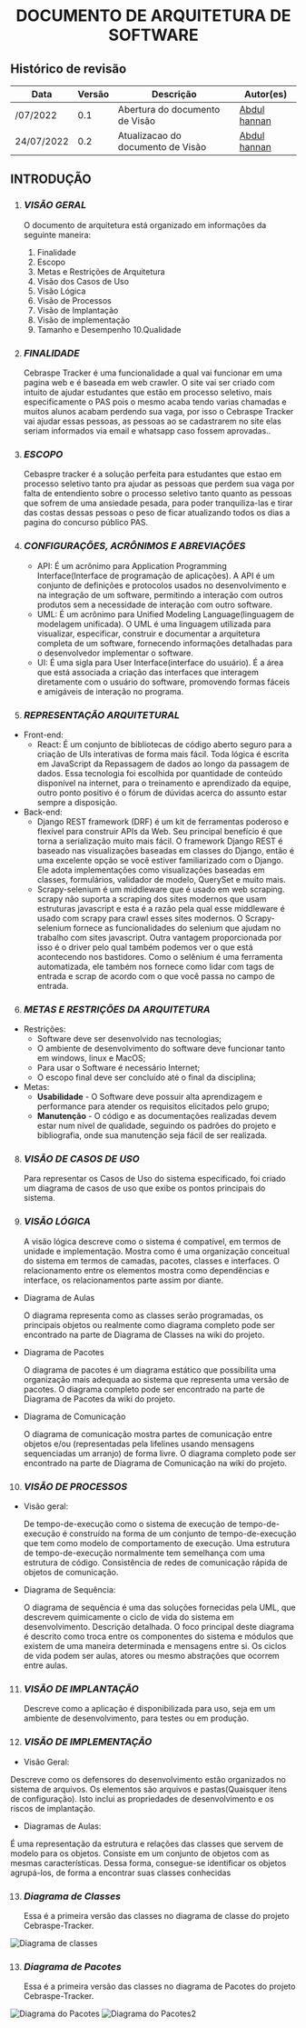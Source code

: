 <!-- <p align="center">
  <img 
    src="https://github.com/fga-eps-mds/GFour-Invext/blob/main/docs/assets/msg1187136684-18592.jpg"
    alt: 'Logo Invext'
    width="1000"
    height="150"
  />
</p> -->

<h1 align="center"><b>DOCUMENTO DE ARQUITETURA DE SOFTWARE</b></h1>

## Histórico de revisão

| Data       | Versão | Descrição                      | Autor(es)                                                  |
| ---------- | ------ | ------------------------------ | ---------------------------------------------------------- |
| /07/2022 | 0.1    | Abertura do documento de Visão | [Abdul hannan](https://github.com/hannanhunny01)             |
| 24/07/2022 | 0.2    | Atualizacao do documento de Visão | [Abdul hannan](https://github.com/hannanhunny01)           |
 




## **INTRODUÇÃO**



1. ### _**VISÃO GERAL**_

   O documento de arquitetura está organizado em informações da seguinte maneira:

   1. Finalidade
   2. Escopo
   3. Metas e Restrições de Arquitetura
   4. Visão dos Casos de Uso
   5. Visão Lógica
   6. Visão de Processos
   7. Visão de Implantação
   8. Visão de implementação
   9. Tamanho e Desempenho
   10.Qualidade



2. ### _**FINALIDADE**_

   Cebraspe Tracker é uma funcionalidade a qual vai funcionar em uma pagina web e é baseada em web crawler. O site vai ser criado com intuito de ajudar estudantes que estão em processo seletivo, mais especificamente o PAS pois o mesmo acaba tendo varias chamadas e muitos alunos acabam perdendo sua vaga, por isso o Cebraspe Tracker vai ajudar essas pessoas, as pessoas ao se cadastrarem no site elas seriam informados via email e whatsapp caso fossem aprovadas..

3. ### _**ESCOPO**_

   Cebaspre tracker é a solução perfeita para estudantes que estao em processo seletivo tanto pra ajudar as pessoas que perdem sua vaga por falta de entendiento sobre o processo seletivo tanto quanto as pessoas que sofrem de uma ansiedade pesada, para poder tranquiliza-las e tirar das costas dessas pessoas o peso de ficar atualizando todos os dias a pagina do concurso público PAS.


4. ### _**CONFIGURAÇÕES, ACRÔNIMOS E ABREVIAÇÕES**_

   - API: É um acrônimo para Application Programming Interface(Interface de programação de aplicações). A API é um conjunto de definições e protocolos usados no desenvolvimento e na integração de um software, permitindo a interação com outros produtos sem a necessidade de interação com outro software.
   - UML: É um acrônimo para Unified Modeling Language(linguagem de modelagem unificada). O UML é uma linguagem utilizada para visualizar, especificar, construir e documentar a arquitetura completa de um software, fornecendo informações detalhadas para o desenvolvedor implementar o software.
   - UI: É uma sigla para User Interface(interface do usuário). É a área que está associada a criação das interfaces que interagem diretamente com o usuário do software, promovendo formas fáceis e amigáveis de interação no programa.

5.  ### _**REPRESENTAÇÃO ARQUITETURAL**_

- Front-end:
   - React: É um conjunto de bibliotecas de código aberto seguro para a criação de UIs interativas de forma mais fácil. Toda lógica é escrita em JavaScript da Repassagem de dados ao longo da passagem de dados. Essa tecnologia foi escolhida por quantidade de conteúdo disponível na internet, para o treinamento e aprendizado da equipe, outro ponto positivo é o fórum de dúvidas acerca do assunto estar sempre a disposição.
- Back-end:
   - Django REST framework (DRF) é um kit de ferramentas poderoso e flexível para construir APIs da Web. Seu principal benefício é que torna a serialização muito mais fácil.
O framework Django REST é baseado nas visualizações baseadas em classes do Django, então é uma excelente opção se você estiver familiarizado com o Django. Ele adota implementações como visualizações baseadas em classes, formulários, validador de modelo, QuerySet e muito mais.
  - Scrapy-selenium é um middleware que é usado em web scraping. scrapy não suporta a scraping dos sites modernos que usam estruturas javascript e esta é a razão pela qual esse middleware é usado com scrapy para crawl esses sites modernos. O Scrapy-selenium fornece as funcionalidades do selenium que ajudam no trabalho com sites javascript. Outra vantagem proporcionada por isso é o driver pelo qual também podemos ver o que está acontecendo nos bastidores. Como o selênium é uma ferramenta automatizada, ele também nos fornece como lidar com tags de entrada e scrap de acordo com o que você passa no campo de entrada.


6. ### _**METAS E RESTRIÇÕES DA ARQUITETURA**_
- Restrições:
  - Software deve ser desenvolvido nas tecnologias;
  - O ambiente de desenvolvimento do software deve funcionar tanto em windows, linux e MacOS;
  - Para usar o Software é necessário Internet;
  - O escopo final deve ser concluído até o final da disciplina;
- Metas:
   - **Usabilidade** - O Software deve possuir alta aprendizagem e performance para atender os requisitos elicitados pelo grupo;
   - **Manutenção** - O código e as documentações realizadas devem estar num nível de qualidade, seguindo os padrões do projeto e bibliografia, onde sua manutenção seja fácil de ser realizada.

8. ### _**VISÃO DE CASOS DE USO**_

   Para representar os Casos de Uso do sistema especificado, foi criado um diagrama de casos de uso que exibe os pontos principais do sistema.

9. ### _**VISÃO LÓGICA**_

   A visão lógica descreve como o sistema é compatível, em termos de unidade e implementação. Mostra como é uma organização conceitual do sistema em termos de camadas, pacotes, classes e interfaces. O relacionamento entre os elementos mostra como dependências e interface, os relacionamentos parte assim por diante.

- Diagrama de Aulas

   O diagrama representa como as classes serão programadas, os principais objetos ou realmente como diagrama completo pode ser encontrado na parte de Diagrama de Classes na wiki do projeto.

- Diagrama de Pacotes

   O diagrama de pacotes é um diagrama estático que possibilita uma organização mais adequada ao sistema que representa uma versão de pacotes. O diagrama completo pode ser encontrado na parte de Diagrama de Pacotes da wiki do projeto.

- Diagrama de Comunicação

   O diagrama de comunicação mostra partes de comunicação entre objetos e/ou (representadas pela lifelines usando mensagens sequenciadas um arranjo) de forma livre. O diagrama completo pode ser encontrado na parte de Diagrama de Comunicação na wiki do projeto.

10. ### _**VISÃO DE PROCESSOS**_
- Visão geral:

   De tempo-de-execução como o sistema de execução de tempo-de-execução é construído na forma de um conjunto de tempo-de-execução que tem como modelo de comportamento de execução. Uma estrutura de tempo-de-execução normalmente tem semelhança com uma estrutura de código. Consistência de redes de comunicação rápida de objetos de comunicação.

- Diagrama de Sequência:

   O diagrama de sequência é uma das soluções fornecidas pela UML, que descrevem quimicamente o ciclo de vida do sistema em desenvolvimento. Descrição detalhada. O foco principal deste diagrama é descrito como troca entre os componentes do sistema e módulos que existem de uma maneira determinada e mensagens entre si. Os ciclos de vida podem ser aulas, atores ou mesmo abstrações que ocorrem entre aulas.

11. ### _**VISÃO DE IMPLANTAÇÃO**_
      Descreve como a aplicação é disponibilizada para uso, seja em um ambiente de desenvolvimento, para testes ou em produção.

12. ### _**VISÃO DE IMPLEMENTAÇÃO**_
   - Visão Geral:

Descreve como os defensores do desenvolvimento estão organizados no sistema de arquivos. Os elementos são arquivos e pastas(Quaisquer itens de configuração). Isto inclui as propriedades de desenvolvimento e os riscos de implantação.

   - Diagramas de Aulas:

É uma representação da estrutura e relações das classes que servem de modelo para os objetos. Consiste em um conjunto de objetos com as mesmas características. Dessa forma, consegue-se identificar os objetos agrupá-los, de forma a encontrar suas classes conhecidas

13. ### _**Diagrama de Classes**_
    Essa é a primeira versão das classes no diagrama de classe do projeto Cebraspe-Tracker.
    <p align="center">
  ![Diagrama de classes](https://github.com/fga-eps-mds/Cebraspe-Tracker/blob/main/Documenta%C3%A7%C3%A3o/Assets/DiagramaDeClasses.png)
  
</p>

13. ### _**Diagrama de Pacotes**_
    Essa é a primeira versão das classes no diagrama de Pacotes do projeto Cebraspe-Tracker.
      <p align="center">
  ![Diagrama do Pacotes](https://github.com/fga-eps-mds/Cebraspe-Tracker/blob/main/Documenta%C3%A7%C3%A3o/Assets/DiagramaDePacotes%20.png)
  ![Diagrama do Pacotes2](https://github.com/fga-eps-mds/Cebraspe-Tracker/blob/main/Documenta%C3%A7%C3%A3o/Assets/DiagramaDePacotes2.png)
  
</p>
    




   


